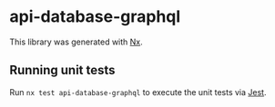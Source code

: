 # api-database-graphql

This library was generated with [Nx](https://nx.dev).

## Running unit tests

Run `nx test api-database-graphql` to execute the unit tests via [Jest](https://jestjs.io).
